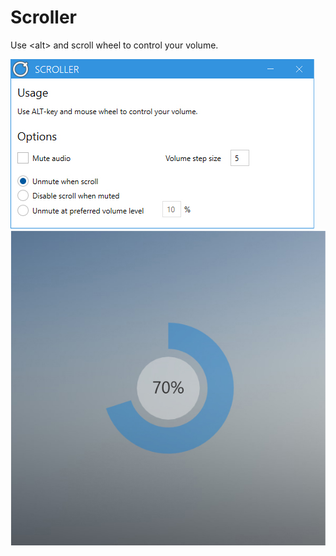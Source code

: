 # Scroller
Use &lt;alt> and scroll wheel to control your volume.

![Alt text](example1.jpg?raw=true "UI")
![Alt text](example2.jpg?raw=true "Overlay")
